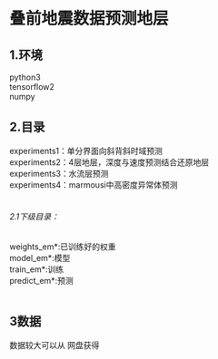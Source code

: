 叠前地震数据预测地层
======

1.环境
------
python3<br>
tensorflow2<br>
numpy<br>

2.目录
-----

experiments1：单分界面向斜背斜时域预测<br>
experiments2：4层地层，深度与速度预测结合还原地层<br>
experiments3：水流层预测<br>
experiments4：marmousi中高密度异常体预测<br>
<br>

###### 2.1下级目录：<br>
weights_em*:已训练好的权重<br>
model_em*:模型<br>
train_em*:训练<br>
predict_em*:预测<br>
<br>

3数据
--------

数据较大可以从   网盘获得
